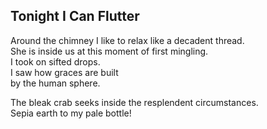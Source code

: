 Tonight I Can Flutter
---------------------
Around the chimney I like to relax like a decadent thread.  
She is inside us at this moment of first mingling.  
I took on sifted drops.  
I saw how graces are built  
by the human sphere.  
  
The bleak crab seeks inside the resplendent circumstances.  
Sepia earth to my pale bottle!  
